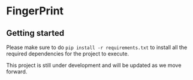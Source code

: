 # FingerPrint

## Getting started

Please make sure to do `pip install -r requirements.txt` to install all the required dependencies for the project to execute.

This project is still under development and will be updated as we move forward.